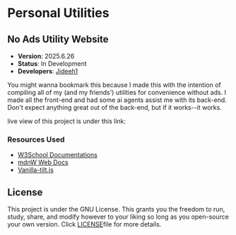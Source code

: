 # Personal Utilities

## No Ads Utility Website

- **Version**: 2025.6.26
- **Status**: In Development
- **Developers**: [Jideeh1](https://github.com/Jideeh1)

You might wanna bookmark this because I made this with the intention of compiling all of my (and my friends') utilities for convenience without ads. I made all the front-end and had some ai agents assist me with its back-end. Don't expect anything great out of the back-end, but if it works--it works.

live view of this project is under this link:

### Resources Used

- [W3School Documentations](https://www.w3schools.com/)
- [mdnW Web Docs](https://developer.mozilla.org/en-US/)
- [Vanilla-tilt.js](https://micku7zu.github.io/vanilla-tilt.js/)

## License

This project is under the GNU License. This grants you the freedom to run, study, share, and modify however to your liking so long as you open-source your own version. Click <a href="License.txt">LICENSE</a>file for more details.
